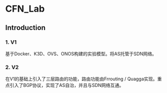 # CFN_Lab

## Introduction

### 1. V1

基于Docker、K3D、OVS、ONOS构建的实验模型。将AS托管于SDN网络。

### 2. V2

在V1的基础上引入了三层路由的功能，路由功能由Frrouting / Quagga实现。重点引入了BGP协议，实现了AS自治，并且与SDN网络互通。

